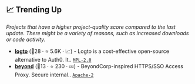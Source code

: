 ## 📈 Trending Up

_Projects that have a higher project-quality score compared to the last update. There might be a variety of reasons, such as increased downloads or code activity._

- <b><a href="https://github.com/logto-io/logto">logto</a></b> (🥈28 ·  ⭐ 5.6K · 📈) - Logto is a cost-effective open-source alternative to Auth0. It.. <code><a href="http://bit.ly/3postzC">MPL-2.0</a></code>
- <b><a href="https://github.com/cogolabs/beyond">beyond</a></b> (🥉13 ·  ⭐ 230 · 💤) - BeyondCorp-inspired HTTPS/SSO Access Proxy. Secure internal.. <code><a href="http://bit.ly/3nYMfla">Apache-2</a></code>

